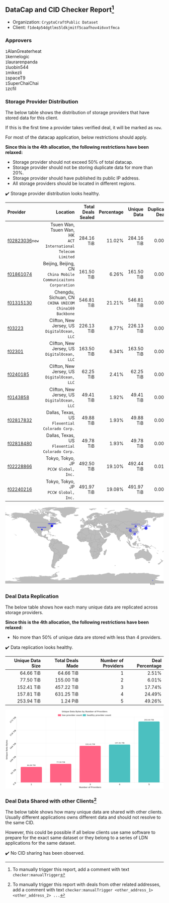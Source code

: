 ## DataCap and CID Checker Report[^1]
 - Organization: `CryptoCraftPublic Dataset`
 - Client: `f1de4p54dgtlms5ldkjmitf5caafhov4i6vxtfmca`
### Approvers
`1`AlanGreaterheat<br/>`1`kernelogic<br/>`1`laurarenpanda<br/>`1`luobin544<br/>`1`mikezli<br/>`1`spaceT9<br/>`1`SuperChaiChai<br/>`1`zcfil


### Storage Provider Distribution
The below table shows the distribution of storage providers that have stored data for this client.

If this is the first time a provider takes verified deal, it will be marked as `new`.

For most of the datacap application, below restrictions should apply.

**Since this is the 4th allocation, the following restrictions have been relaxed:**
 - Storage provider should not exceed 50% of total datacap.
 - Storage provider should not be storing duplicate data for more than 20%.
 - Storage provider should have published its public IP address.
 - All storage providers should be located in different regions.

✔️ Storage provider distribution looks healthy.

| Provider                                                    |                                                           Location | Total Deals Sealed | Percentage | Unique Data | Duplicate Deals |
| :---------------------------------------------------------- | -----------------------------------------------------------------: | -----------------: | ---------: | ----------: | --------------: |
| [f02823036](https://filfox.info/en/address/f02823036)`new`  |   Tsuen Wan, Tsuen Wan, HK<br/>`ACT International Telecom Limited` |         284.16 TiB |     11.02% |  284.16 TiB |           0.00% |
| [f01861074](https://filfox.info/en/address/f01861074)       | Beijing, Beijing, CN<br/>`China Mobile Communicaitons Corporation` |         161.50 TiB |      6.26% |  161.50 TiB |           0.00% |
| [f01315130](https://filfox.info/en/address/f01315130)       |          Chengdu, Sichuan, CN<br/>`CHINA UNICOM China169 Backbone` |         546.81 TiB |     21.21% |  546.81 TiB |           0.00% |
| [f03223](https://filfox.info/en/address/f03223)             |                    Clifton, New Jersey, US<br/>`DigitalOcean, LLC` |         226.13 TiB |      8.77% |  226.13 TiB |           0.00% |
| [f02301](https://filfox.info/en/address/f02301)             |                    Clifton, New Jersey, US<br/>`DigitalOcean, LLC` |         163.50 TiB |      6.34% |  163.50 TiB |           0.00% |
| [f0240185](https://filfox.info/en/address/f0240185)         |                    Clifton, New Jersey, US<br/>`DigitalOcean, LLC` |          62.25 TiB |      2.41% |   62.25 TiB |           0.00% |
| [f0143858](https://filfox.info/en/address/f0143858)         |                    Clifton, New Jersey, US<br/>`DigitalOcean, LLC` |          49.41 TiB |      1.92% |   49.41 TiB |           0.00% |
| [f02817832](https://filfox.info/en/address/f02817832)       |                  Dallas, Texas, US<br/>`Flexential Colorado Corp.` |          49.88 TiB |      1.93% |   49.88 TiB |           0.00% |
| [f02818480](https://filfox.info/en/address/f02818480)       |                  Dallas, Texas, US<br/>`Flexential Colorado Corp.` |          49.78 TiB |      1.93% |   49.78 TiB |           0.00% |
| [f02228866](https://filfox.info/en/address/f02228866)       |                           Tokyo, Tokyo, JP<br/>`PCCW Global, Inc.` |         492.50 TiB |     19.10% |  492.44 TiB |           0.01% |
| [f02240216](https://filfox.info/en/address/f02240216)       |                           Tokyo, Tokyo, JP<br/>`PCCW Global, Inc.` |         491.97 TiB |     19.08% |  491.97 TiB |           0.00% |

<img src="https://raw.githubusercontent.com/data-preservation-programs/filplus-checker-assets/main/filecoin-project/filecoin-plus-large-datasets/issues/2149/1700109750524.png"/>

### Deal Data Replication
The below table shows how each many unique data are replicated across storage providers.


**Since this is the 4th allocation, the following restrictions have been relaxed:**
- No more than 50% of unique data are stored with less than 4 providers.

✔️ Data replication looks healthy.

| Unique Data Size | Total Deals Made | Number of Providers | Deal Percentage |
| ---------------: | ---------------: | ------------------: | --------------: |
|        64.66 TiB |        64.66 TiB |                   1 |           2.51% |
|        77.50 TiB |       155.00 TiB |                   2 |           6.01% |
|       152.41 TiB |       457.22 TiB |                   3 |          17.74% |
|       157.81 TiB |       631.25 TiB |                   4 |          24.49% |
|       253.94 TiB |         1.24 PiB |                   5 |          49.26% |

<img src="https://raw.githubusercontent.com/data-preservation-programs/filplus-checker-assets/main/filecoin-project/filecoin-plus-large-datasets/issues/2149/1700109751269.png"/>

### Deal Data Shared with other Clients[^3]
The below table shows how many unique data are shared with other clients.
Usually different applications owns different data and should not resolve to the same CID.

However, this could be possible if all below clients use same software to prepare for the exact same dataset or they belong to a series of LDN applications for the same dataset.

✔️ No CID sharing has been observed.

[^1]: To manually trigger this report, add a comment with text `checker:manualTrigger`

[^2]: Deals from those addresses are combined into this report as they are specified with `checker:manualTrigger`

[^3]: To manually trigger this report with deals from other related addresses, add a comment with text `checker:manualTrigger <other_address_1> <other_address_2> ...`
